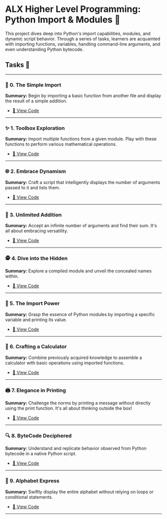 # ALX Higher Level Programming: Python Import & Modules 🐍

This project dives deep into Python's import capabilities, modules, and dynamic script behavior. Through a series of tasks, learners are acquainted with importing functions, variables, handling command-line arguments, and even understanding Python bytecode.

## Tasks 📝

---

### 🚀 0. The Simple Import

**Summary:** Begin by importing a basic function from another file and display the result of a simple addition.
- [📜 View Code](./0-add.py)

---

### ✨ 1. Toolbox Exploration

**Summary:** Import multiple functions from a given module. Play with these functions to perform various mathematical operations.
- [📜 View Code](./1-calculation.py)

---

### 🌐 2. Embrace Dynamism 

**Summary:** Craft a script that intelligently displays the number of arguments passed to it and lists them.
- [📜 View Code](./2-args.py)

---

### 🎩 3. Unlimited Addition

**Summary:** Accept an infinite number of arguments and find their sum. It's all about embracing versatility.
- [📜 View Code](./3-infinite_add.py)

---

### 🕵️ 4. Dive into the Hidden

**Summary:** Explore a compiled module and unveil the concealed names within.
- [📜 View Code](./4-hidden_discovery.py)

---

### 💼 5. The Import Power 

**Summary:** Grasp the essence of Python modules by importing a specific variable and printing its value.
- [📜 View Code](./5-variable_load.py)

---

### 🧮 6. Crafting a Calculator

**Summary:** Combine previously acquired knowledge to assemble a calculator with basic operations using imported functions.
- [📜 View Code](./100-my_calculator.py)

---

### 🖨️ 7. Elegance in Printing

**Summary:** Challenge the norms by printing a message without directly using the print function. It's all about thinking outside the box!
- [📜 View Code](./101-easy_print.py)

---

### 🔍 8. ByteCode Deciphered 

**Summary:** Understand and replicate behavior observed from Python bytecode in a native Python script.
- [📜 View Code](./102-magic_calculation.py)

---

### 🚄 9. Alphabet Express

**Summary:** Swiftly display the entire alphabet without relying on loops or conditional statements.
- [📜 View Code](./103-fast_alphabet.py)

---
